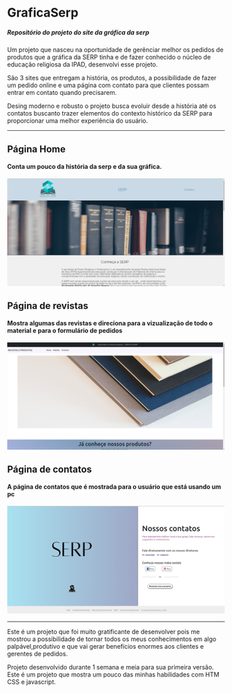 # GraficaSerp
##### Repositório do projeto do site da gráfica da serp

Um projeto que nasceu na oportunidade de gerênciar melhor os pedidos de produtos que a gráfica da SERP tinha e de fazer conhecido o núcleo de educação religiosa da IPAD, desenvolvi esse projeto. 

São 3 sites que entregam a história, os produtos, a possibilidade de fazer um pedido online e uma página com contato para que clientes possam entrar em contato quando precisarem.

Desing moderno e robusto o projeto busca evoluir desde a história até os contatos buscanto trazer elementos do contexto histórico da SERP para proporcionar uma melhor experiência do usuário.

 
_____________________________________________________________________________________________________________________________

## Página Home
#### Conta um pouco da história da serp e da sua gráfica.

<img src="https://raw.githubusercontent.com/HenriqueBeserra/GraficaSerp/main/readmeView/Captura%20de%20tela%20de%202022-06-27%2019-53-06.png" width="800px">


## Página de revistas
#### Mostra algumas das revistas e direciona para a vizualização de todo o material e para o formulário de pedidos

<img src="https://raw.githubusercontent.com/HenriqueBeserra/GraficaSerp/main/readmeView/Captura%20de%20tela%20de%202022-06-27%2019-53-54.png" width="800px">


## Página de contatos
#### A página de contatos que é mostrada para o usuário que está usando um pc

<img src="https://raw.githubusercontent.com/HenriqueBeserra/GraficaSerp/main/readmeView/Captura%20de%20tela%20de%202022-06-27%2019-53-15.png" width="800px">


________________________________________________________________________________________________________________________________

Este é um projeto que foi muito gratificante de desenvolver pois me mostrou a possibilidade de tornar todos os meus conhecimentos em algo palpável,produtivo e que vai gerar benefícios enormes aos clientes e gerentes de pedidos.

Projeto desenvolvido durante 1 semana e meia para sua primeira versão. 
Este é um projeto que mostra um pouco das minhas habilidades com HTM CSS e javascript.

